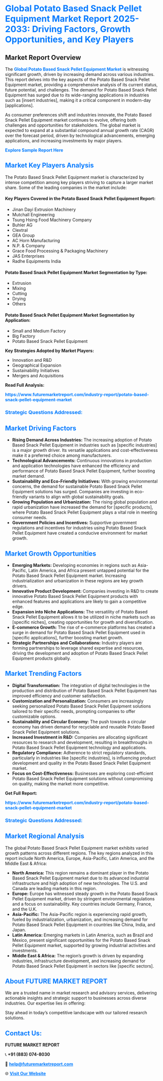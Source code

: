 <h1 style="color: #007BFF;">Global Potato Based Snack Pellet Equipment Market Report 2025-2033: Driving Factors, Growth Opportunities, and Key Players</h1>

<section id="overview">
<h2>Market Report Overview</h2>
<p>The <a href="https://www.futuremarketreport.com/industry-report/potato-based-snack-pellet-equipment-market" style="color: #007BFF; text-decoration: none;"><strong>Global Potato Based Snack Pellet Equipment Market</strong></a> is witnessing significant growth, driven by increasing demand across various industries. This report delves into the key aspects of the Potato Based Snack Pellet Equipment market, providing a comprehensive analysis of its current status, future potential, and challenges. The demand for Potato Based Snack Pellet Equipment has surged due to its wide-ranging applications in industries such as [insert industries], making it a critical component in modern-day [applications].</p>
<p>As consumer preferences shift and industries innovate, the Potato Based Snack Pellet Equipment market continues to evolve, offering both challenges and opportunities for stakeholders. The global market is expected to expand at a substantial compound annual growth rate (CAGR) over the forecast period, driven by technological advancements, emerging applications, and increasing investments by major players.</p>
</section>

<section id="overview">
<p><a href="https://www.futuremarketreport.com/request-sample/reportId=124490" style="color: #007BFF; text-decoration: none;"><strong>Explore Sample Report Here</strong></a></p>
</section>

<section id="key-players">
<h2 style="color: #007BFF;">Market Key Players Analysis</h2>
<p>The Potato Based Snack Pellet Equipment market is characterized by intense competition among key players striving to capture a larger market share. Some of the leading companies in the market include:</p>
<h4>Key Players Covered in the Potato Based Snack Pellet Equipment Report:</h4>
<ul><li>Jinan Dayi Extrusion Machinery</li><li>Mutchall Engineering</li><li>Tsung Hsing Food Machinery Company</li><li>Buhler AG</li><li>Clextral</li><li>GEA Group</li><li>AC Horn Manufacturing</li><li>N.P. &amp; Company</li><li>Grace Food Processing &amp; Packaging Machinery</li><li>JAS Enterprises</li><li>Radhe Equipments India</li></ul>
<h4>Potato Based Snack Pellet Equipment Market Segmentation by Type:</h4>
<ul><li>Extrusion</li><li>Mixing</li><li>Cutting</li><li>Drying</li><li>Others</li></ul>

<h4>Potato Based Snack Pellet Equipment Market Segmentation by Application:</h4>
<ul><li>Small and Medium Factory</li><li>Big Factory</li><li>Potato Based Snack Pellet Equipment</li></ul>
<p><strong>Key Strategies Adopted by Market Players:</strong></p>
<ul>
<li>Innovation and R&D</li>
<li>Geographical Expansion</li>
<li>Sustainability Initiatives</li>
<li>Mergers and Acquisitions</li>
</ul>
</section>

<section>
<p><strong>Read Full Analysis: </strong></p><a href="https://www.futuremarketreport.com/industry-report/potato-based-snack-pellet-equipment-market" style="color: #007BFF; text-decoration: none;"><strong>https://www.futuremarketreport.com/industry-report/potato-based-snack-pellet-equipment-market</strong></a>
<h3 style="color: #007BFF;">Strategic Questions Addressed:</h3>
</section>

<section id="driving-factors">
<h2 style="color: #007BFF;">Market Driving Factors</h2>
<ul>
<li><strong>Rising Demand Across Industries:</strong> The increasing adoption of Potato Based Snack Pellet Equipment in industries such as [specific industries] is a major growth driver. Its versatile applications and cost-effectiveness make it a preferred choice among manufacturers.</li>
<li><strong>Technological Advancements:</strong> Continuous innovations in production and application technologies have enhanced the efficiency and performance of Potato Based Snack Pellet Equipment, further boosting market demand.</li>
<li><strong>Sustainability and Eco-Friendly Initiatives:</strong> With growing environmental concerns, the demand for sustainable Potato Based Snack Pellet Equipment solutions has surged. Companies are investing in eco-friendly variants to align with global sustainability goals.</li>
<li><strong>Growing Population and Urbanization:</strong> The rising global population and rapid urbanization have increased the demand for [specific products], where Potato Based Snack Pellet Equipment plays a vital role in meeting consumer needs.</li>
<li><strong>Government Policies and Incentives:</strong> Supportive government regulations and incentives for industries using Potato Based Snack Pellet Equipment have created a conducive environment for market growth.</li>
</ul>
</section>

<section id="growth-opportunities">
<h2 style="color: #007BFF;">Market Growth Opportunities</h2>
<ul>
<li><strong>Emerging Markets:</strong> Developing economies in regions such as Asia-Pacific, Latin America, and Africa present untapped potential for the Potato Based Snack Pellet Equipment market. Increasing industrialization and urbanization in these regions are key growth drivers.</li>
<li><strong>Innovative Product Development:</strong> Companies investing in R&D to create innovative Potato Based Snack Pellet Equipment products with enhanced features and applications are likely to gain a competitive edge.</li>
<li><strong>Expansion into Niche Applications:</strong> The versatility of Potato Based Snack Pellet Equipment allows it to be utilized in niche markets such as [specific niches], creating opportunities for growth and diversification.</li>
<li><strong>E-commerce Growth:</strong> The rise of e-commerce platforms has created a surge in demand for Potato Based Snack Pellet Equipment used in [specific applications], further boosting market growth.</li>
<li><strong>Strategic Partnerships and Collaborations:</strong> Industry players are forming partnerships to leverage shared expertise and resources, driving the development and adoption of Potato Based Snack Pellet Equipment products globally.</li>
</ul>
</section>

<section id="trending-factors">
<h2 style="color: #007BFF;">Market Trending Factors</h2>
<ul>
<li><strong>Digital Transformation:</strong> The integration of digital technologies in the production and distribution of Potato Based Snack Pellet Equipment has improved efficiency and customer satisfaction.</li>
<li><strong>Customization and Personalization:</strong> Consumers are increasingly seeking personalized Potato Based Snack Pellet Equipment solutions tailored to their specific needs, prompting companies to offer customizable options.</li>
<li><strong>Sustainability and Circular Economy:</strong> The push towards a circular economy has driven demand for recyclable and reusable Potato Based Snack Pellet Equipment solutions.</li>
<li><strong>Increased Investment in R&D:</strong> Companies are allocating significant resources to research and development, resulting in breakthroughs in Potato Based Snack Pellet Equipment technology and applications.</li>
<li><strong>Regulatory Compliance:</strong> Adherence to strict regulatory standards, particularly in industries like [specific industries], is influencing product development and quality in the Potato Based Snack Pellet Equipment market.</li>
<li><strong>Focus on Cost-Effectiveness:</strong> Businesses are exploring cost-efficient Potato Based Snack Pellet Equipment solutions without compromising on quality, making the market more competitive.</li>
</ul>
</section>

<section>
<p><strong>Get Full Report: </strong></p><a href="https://www.futuremarketreport.com/industry-report/potato-based-snack-pellet-equipment-market" style="color: #007BFF; text-decoration: none;"><strong>https://www.futuremarketreport.com/industry-report/potato-based-snack-pellet-equipment-market</strong></a>
<h3 style="color: #007BFF;">Strategic Questions Addressed:</h3>
</section>


<section id="regional-analysis">
<h2 style="color: #007BFF;">Market Regional Analysis</h2>
<p>The global Potato Based Snack Pellet Equipment market exhibits varied growth patterns across different regions. The key regions analyzed in this report include North America, Europe, Asia-Pacific, Latin America, and the Middle East & Africa:</p>
<ul>
<li><strong>North America:</strong> This region remains a dominant player in the Potato Based Snack Pellet Equipment market due to its advanced industrial infrastructure and high adoption of new technologies. The U.S. and Canada are leading markets in this region.</li>
<li><strong>Europe:</strong> Europe has witnessed steady growth in the Potato Based Snack Pellet Equipment market, driven by stringent environmental regulations and a focus on sustainability. Key countries include Germany, France, and the U.K.</li>
<li><strong>Asia-Pacific:</strong> The Asia-Pacific region is experiencing rapid growth, fueled by industrialization, urbanization, and increasing demand for Potato Based Snack Pellet Equipment in countries like China, India, and Japan.</li>
<li><strong>Latin America:</strong> Emerging markets in Latin America, such as Brazil and Mexico, present significant opportunities for the Potato Based Snack Pellet Equipment market, supported by growing industrial activities and investments.</li>
<li><strong>Middle East & Africa:</strong> The region’s growth is driven by expanding industries, infrastructure development, and increasing demand for Potato Based Snack Pellet Equipment in sectors like [specific sectors].</li>
</ul>
</section>

<footer>
<h2 style="color: #007BFF;">About FUTURE MARKET REPORT</h2>
<p>We are a trusted name in market research and advisory services, delivering actionable insights and strategic support to businesses across diverse industries. Our expertise lies in offering:</p>

<p>Stay ahead in today’s competitive landscape with our tailored research solutions.</p>

<h2 style="color: #007BFF;">Contact Us:</h2>
<p><strong>FUTURE MARKET REPORT</strong></p>
<p>📞 <strong>+91 (883) 074-8030</strong></p>
<p>📧 <strong><a href="mailto:help@futuremarketreport.com" style="color: #007BFF;">help@futuremarketreport.com</a></strong></p>
<p>🌐 <strong><a href="https://www.futuremarketreport.com/" style="color: #007BFF;">Visit Our Website</a></strong></p>
</footer>